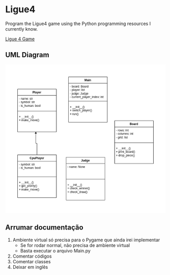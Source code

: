 # Ligue4

Program the Ligue4 game using the Python programming resources I currently know.

[Ligue 4 Game](https://www.mathsisfun.com/games/connect4.html)

## UML Diagram

![UML Diagram](/UML_Ligue4.png)

## Arrumar documentação 

1. Ambiente virtual só precisa para o Pygame que ainda irei implementar
   - Se for rodar normal, não precisa de ambiente virtual
   - Basta executar o arquivo Main.py
2. Comentar códigos
3. Comentar classes
4. Deixar em inglês
